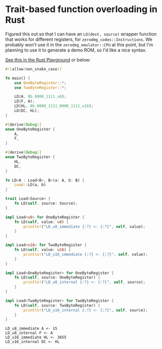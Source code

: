 # Trait-based function overloading in Rust

Figured this out so that I can have an `LD(dest, source)` wrapper function that works for different registers, for `zerodmg_codes::Instructions`. We probably won't use it in the `zerodmg_emulator::CPU` at this point, but I'm planning to use it to generate a demo ROM, so I'd like a nice syntax.

[See this in the Rust Playground](https://play.rust-lang.org/?gist=841464325d2054d1064d2938ffd4e8bd&version=stable&mode=debug&edition=2015) or below:

```rust
#![allow(non_snake_case)]

fn main() {
    use OneByteRegister::*;
    use TwoByteRegister::*;

    LD(A, 0b_0000_1111_u8);
    LD(F, A);
    LD(HL, 0b_0000_1111_0000_1111_u16);
    LD(DC, HL);
}

#[derive(Debug)]
enum OneByteRegister {
    A,
    F,
}

#[derive(Debug)]
enum TwoByteRegister {
    HL,
    DC,
}

fn LD<A : Load<B>, B>(a: A, b: B) {
    Load::LD(a, b)
}

trait Load<Source> {
    fn LD(self, source: Source);
}

impl Load<u8> for OneByteRegister {
    fn LD(self, value: u8) {
        println!("LD_u8_immediate {:?} <- {:?}", self, value);
    }
}

impl Load<u16> for TwoByteRegister {
    fn LD(self, value: u16) {
        println!("LD_u16_immediate {:?} <- {:?}", self, value);
    }
}

impl Load<OneByteRegister> for OneByteRegister {
    fn LD(self, source: OneByteRegister) {
        println!("LD_u8_internal {:?} <- {:?}", self, source);
    }
}

impl Load<TwoByteRegister> for TwoByteRegister {
    fn LD(self, source: TwoByteRegister) {
        println!("LD_u16_internal {:?} <- {:?}", self, source);
    }
}
```

```
LD_u8_immediate A <- 15
LD_u8_internal F <- A
LD_u16_immediate HL <- 3855
LD_u16_internal DC <- HL
```
